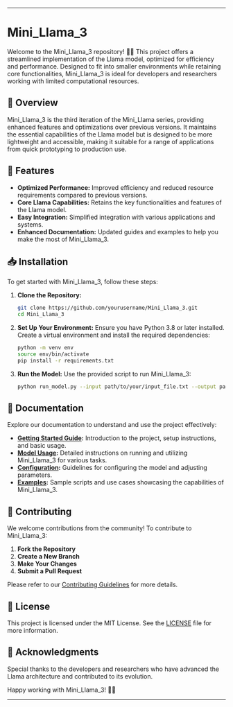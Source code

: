  

---

# Mini_Llama_3

Welcome to the Mini_Llama_3 repository! 🦙✨ This project offers a streamlined implementation of the Llama model, optimized for efficiency and performance. Designed to fit into smaller environments while retaining core functionalities, Mini_Llama_3 is ideal for developers and researchers working with limited computational resources.

## 📜 Overview

Mini_Llama_3 is the third iteration of the Mini_Llama series, providing enhanced features and optimizations over previous versions. It maintains the essential capabilities of the Llama model but is designed to be more lightweight and accessible, making it suitable for a range of applications from quick prototyping to production use.

## 🚀 Features

- **Optimized Performance:** Improved efficiency and reduced resource requirements compared to previous versions.
- **Core Llama Capabilities:** Retains the key functionalities and features of the Llama model.
- **Easy Integration:** Simplified integration with various applications and systems.
- **Enhanced Documentation:** Updated guides and examples to help you make the most of Mini_Llama_3.

## 📥 Installation

To get started with Mini_Llama_3, follow these steps:

1. **Clone the Repository:**
   ```bash
   git clone https://github.com/yourusername/Mini_Llama_3.git
   cd Mini_Llama_3
   ```

2. **Set Up Your Environment:**
   Ensure you have Python 3.8 or later installed. Create a virtual environment and install the required dependencies:
   ```bash
   python -m venv env
   source env/bin/activate
   pip install -r requirements.txt
   ```

3. **Run the Model:**
   Use the provided script to run Mini_Llama_3:
   ```bash
   python run_model.py --input path/to/your/input_file.txt --output path/to/output_file.txt
   ```

## 📖 Documentation

Explore our documentation to understand and use the project effectively:

- **[Getting Started Guide](docs/getting_started.md):** Introduction to the project, setup instructions, and basic usage.
- **[Model Usage](docs/model_usage.md):** Detailed instructions on running and utilizing Mini_Llama_3 for various tasks.
- **[Configuration](docs/configuration.md):** Guidelines for configuring the model and adjusting parameters.
- **[Examples](docs/examples.md):** Sample scripts and use cases showcasing the capabilities of Mini_Llama_3.

## 🤝 Contributing

We welcome contributions from the community! To contribute to Mini_Llama_3:

1. **Fork the Repository**
2. **Create a New Branch**
3. **Make Your Changes**
4. **Submit a Pull Request**

Please refer to our [Contributing Guidelines](CONTRIBUTING.md) for more details.

## 📝 License

This project is licensed under the MIT License. See the [LICENSE](LICENSE) file for more information.

## 🌟 Acknowledgments

Special thanks to the developers and researchers who have advanced the Llama architecture and contributed to its evolution.

Happy working with Mini_Llama_3! 🦙✨

---
 
